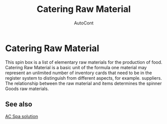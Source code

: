 ﻿---
    title: "Catering Raw Material"
    author: AutoCont
    ms.date: 04/30/2018
    ms.topic: article
    ms.prod: dynamics-nav-2017
    ms.contentlocale: en
    ms.lasthandoff: 04/30/2018
---

# Catering Raw Material

This spin box is a list of elementary raw materials for the production of food. Catering Raw Material is a basic unit of the formula one material may represent an unlimited number of inventory cards that need to be in the register system to distinguish from different aspects, for example. suppliers. The relationship between the raw material and items determines the spinner Goods raw materials.


## <a name="see-also"></a>See also
[AC Spa solution](ac-spa-solution.md)